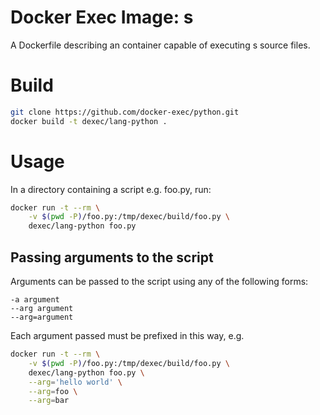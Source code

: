 # Docker Exec Image: s

A Dockerfile describing an container capable of executing s source files.

# Build

```sh
git clone https://github.com/docker-exec/python.git
docker build -t dexec/lang-python .
```

# Usage

In a directory containing a script e.g. foo.py, run:

```sh
docker run -t --rm \
    -v $(pwd -P)/foo.py:/tmp/dexec/build/foo.py \
    dexec/lang-python foo.py
```

## Passing arguments to the script

Arguments can be passed to the script using any of the following forms:

```
-a argument
--arg argument
--arg=argument
```

Each argument passed must be prefixed in this way, e.g.

```sh
docker run -t --rm \
    -v $(pwd -P)/foo.py:/tmp/dexec/build/foo.py \
    dexec/lang-python foo.py \
    --arg='hello world' \
    --arg=foo \
    --arg=bar
```
